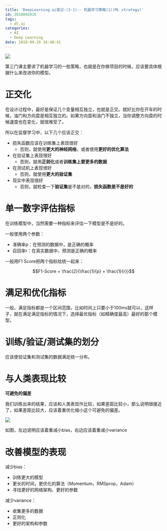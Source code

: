 ```yaml
---
title: 'DeepLearning.ai笔记:(3-1)-- 机器学习策略(1)(ML strategy)'
id: 2018092016
tags:
  - dl.ai
categories:
  - AI
  - Deep Learning
date: 2018-09-20 16:48:41
---
```



![](http://peu31tfv4.bkt.clouddn.com/dl.ai1.png)

第三门课主要讲了机器学习的一些策略，也就是在你做项目的时候，应该要具体根据什么来改进你的模型。

<!--more-->



# 正交化

在设计过程中，最好是保证几个变量相互独立，也就是正交。就好比你在开车的时候，油门和方向盘是相互独立的。如果方向盘和油门不独立，当你调整方向盘的时候速度也在变化，就很难受了。



所以在监督学习中，以下几个应该正交：

- 损失函数应该在训练集上表现很好
  - 否则，就使用**更大的神经网络**，或者使用**更好的优化算法**
- 在验证集上表现很好
  - 否则，就用**正则化**或者**训练集上要更多的数据**
- 在测试机上表现很好
  - 否则，就使用**更大的验证集**
- 现实中表现很好
  - 否则，就检查一下**验证集**是不是对的，**损失函数是不是好的**



# 单一数字评估指标

在训练模型中，当然需要一种指标来评估一下模型是不是好的。

一般使用两个参数：

- 准确率p：在预测的数据中，是正确的概率
- 召回率r：在真实数据中，预测是正确的概率



一般用F1 Score把两个指标给统一起来：

$$F1-Score = \frac{2}{\frac{1}{p} + \frac{1}{r}}$$



# 满足和优化指标



一般，满足指标都是一个区间范围，比如时间上只要小于100ms就可以，这样子，就在满足满足指标的情况下，选择最优指标（如精确度最高）最好的那个模型。



# 训练/验证/测试集的划分

应该使验证集和测试集的数据满足统一分布。



# 与人类表现比较



**可避免的偏差**

我们训练出来的结果，应该和人类表现作比较，如果差距比较小，那么说明很接近了，如果差距比较大，应该着重优化缩小这个可避免的偏差。

![](http://pexm7md4m.bkt.clouddn.com/dl-ai-3-1-1.png)



如图，左边说明应该着重减小bias，右边应该着重减小variance



# 改善模型的表现



减少bias：

- 训练更大的模型
- 更长的时间，更优化的算法（Momentum，RMSprop，Adam）
- 寻找更好的网络架构、更好的参数



减少variance：

- 收集更多的数据
- 正则化
- 更好的架构和参数